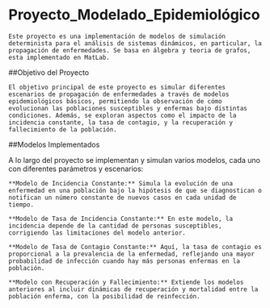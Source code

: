 # Proyecto_Modelado_Epidemiológico

    Este proyecto es una implementación de modelos de simulación determinista para el análisis de sistemas dinámicos, en particular, la propagación de enfermedades. Se basa en álgebra y teoria de grafos, esta implementado en MatLab.
    
##Objetivo del Proyecto

    El objetivo principal de este proyecto es simular diferentes escenarios de propagación de enfermedades a través de modelos epidemiológicos básicos, permitiendo la observación de cómo evolucionan las poblaciones susceptibles y enfermas bajo distintas condiciones. Además, se exploran aspectos como el impacto de la incidencia constante, la tasa de contagio, y la recuperación y fallecimiento de la población.
    
##Modelos Implementados

A lo largo del proyecto se implementan y simulan varios modelos, cada uno con diferentes parámetros y escenarios:

    **Modelo de Incidencia Constante:** Simula la evolución de una enfermedad en una población bajo la hipótesis de que se diagnostican o notifican un número constante de nuevos casos en cada unidad de tiempo.

    **Modelo de Tasa de Incidencia Constante:** En este modelo, la incidencia depende de la cantidad de personas susceptibles, corrigiendo las limitaciones del modelo anterior.

    **Modelo de Tasa de Contagio Constante:** Aquí, la tasa de contagio es proporcional a la prevalencia de la enfermedad, reflejando una mayor probabilidad de infección cuando hay más personas enfermas en la población.

    **Modelo con Recuperación y Fallecimiento:** Extiende los modelos anteriores al incluir dinámicas de recuperación y mortalidad entre la población enferma, con la posibilidad de reinfección.
